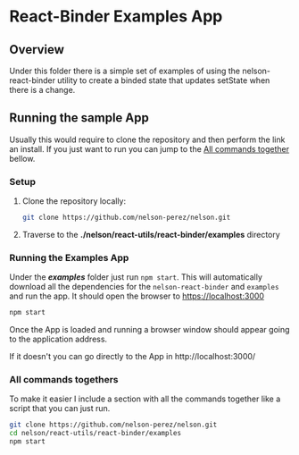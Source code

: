 # React-Binder Examples App
## Overview
Under this folder there is a simple set of examples of using the nelson-react-binder utility to create a binded state that updates setState when there is a change.


## Running the sample App
Usually this would require to clone the repository and then perform the link an install.
If you just want to run you can jump to the [All commands together](#all-commands-together) bellow.


### Setup
1. Clone the repository locally:
    ```bash
    git clone https://github.com/nelson-perez/nelson.git
    ```
2. Traverse to the __./nelson/react-utils/react-binder/examples__ directory


### Running the Examples App
Under the ***examples*** folder just run `npm start`. This will automatically download all the dependencies for the `nelson-react-binder` and `examples` and run the app. It should open the browser to [https://localhost:3000](https://localhost:3000)
```bash
npm start
```
Once the App is loaded and running a browser window should appear going to the application address.

If it doesn't you can go directly to the App in http://localhost:3000/


### All commands togethers
To make it easier I include a section with all the commands together like a script that you can just run.
```bash
git clone https://github.com/nelson-perez/nelson.git
cd nelson/react-utils/react-binder/examples
npm start
```
